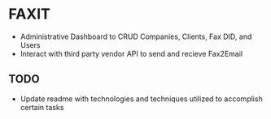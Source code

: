 
# FAXIT
- Administrative Dashboard to CRUD Companies, Clients, Fax DID, and Users
- Interact with third party vendor API to send and recieve Fax2Email

## TODO
- Update readme with technologies and techniques utilized to accomplish certain tasks 